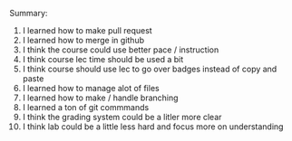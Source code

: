 Summary: 
1. I learned how to make pull request
2. I learned how to merge in github
3. I think the course could use better pace / instruction
4. I think course lec time should be used a bit
5. I think course should use lec to go over badges instead of copy and paste
6. I learned how to manage alot of files
7. I learned how to make / handle branching
8. I learned a ton of git commmands
9. I think the grading system could be a litler more clear
10. I think lab could be a little less hard and focus more on understanding
